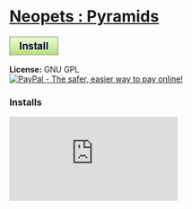# [Neopets : Pyramids](.)

[![Install](../../resources/image/install_button.jpg)](../../../../raw/master/scripts/Neopets_Pyramids/main.user.js)

**License:** GNU GPL<br />
[![PayPal - The safer, easier way to pay online!](https://www.paypalobjects.com/en_US/i/btn/btn_donate_SM.gif "PayPal - The safer, easier way to pay online!")](http://goo.gl/Fv19S)


### Installs
![Daily installs](http://gm.wesley.eti.br/count.php?id=scripts/Neopets_Pyramids/main.user.js&type=image)
